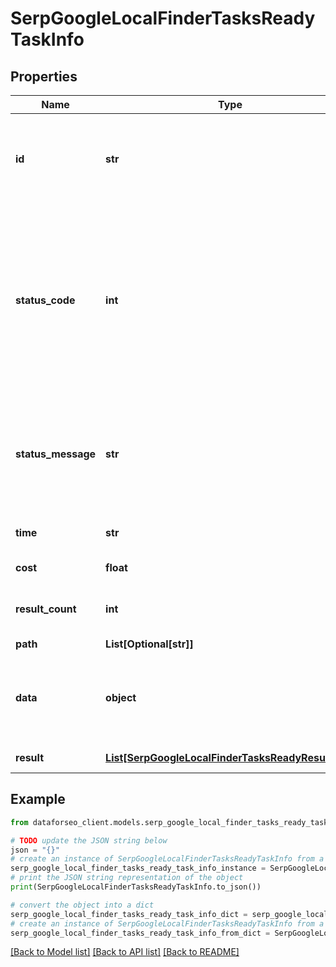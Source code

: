 # SerpGoogleLocalFinderTasksReadyTaskInfo


## Properties

Name | Type | Description | Notes
------------ | ------------- | ------------- | -------------
**id** | **str** | task identifier unique task identifier in our system in the UUID format | [optional] 
**status_code** | **int** | status code of the task generated by DataForSEO, can be within the following range: 10000-60000 you can find the full list of the response codes here | [optional] 
**status_message** | **str** | informational message of the task you can find the full list of general informational messages here | [optional] 
**time** | **str** | execution time, seconds | [optional] 
**cost** | **float** | total tasks cost, USD | [optional] 
**result_count** | **int** | number of elements in the result array | [optional] 
**path** | **List[Optional[str]]** | URL path | [optional] 
**data** | **object** | contains the same parameters that you specified in the POST request | [optional] 
**result** | [**List[SerpGoogleLocalFinderTasksReadyResultInfo]**](SerpGoogleLocalFinderTasksReadyResultInfo.md) | array of results | [optional] 

## Example

```python
from dataforseo_client.models.serp_google_local_finder_tasks_ready_task_info import SerpGoogleLocalFinderTasksReadyTaskInfo

# TODO update the JSON string below
json = "{}"
# create an instance of SerpGoogleLocalFinderTasksReadyTaskInfo from a JSON string
serp_google_local_finder_tasks_ready_task_info_instance = SerpGoogleLocalFinderTasksReadyTaskInfo.from_json(json)
# print the JSON string representation of the object
print(SerpGoogleLocalFinderTasksReadyTaskInfo.to_json())

# convert the object into a dict
serp_google_local_finder_tasks_ready_task_info_dict = serp_google_local_finder_tasks_ready_task_info_instance.to_dict()
# create an instance of SerpGoogleLocalFinderTasksReadyTaskInfo from a dict
serp_google_local_finder_tasks_ready_task_info_from_dict = SerpGoogleLocalFinderTasksReadyTaskInfo.from_dict(serp_google_local_finder_tasks_ready_task_info_dict)
```
[[Back to Model list]](../README.md#documentation-for-models) [[Back to API list]](../README.md#documentation-for-api-endpoints) [[Back to README]](../README.md)


